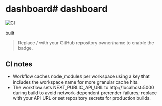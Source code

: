 # dashboard# dashboard

[![CI](https://github.com/<OWNER>/<REPO>/actions/workflows/ci.yml/badge.svg)](https://github.com/<OWNER>/<REPO>/actions/workflows/ci.yml)

built

> Replace <OWNER>/<REPO> with your GitHub repository owner/name to enable the badge.

## CI notes

- Workflow caches node_modules per workspace using a key that includes the workspace name for more granular cache hits.
- The workflow sets NEXT_PUBLIC_API_URL to http://localhost:5000 during build to avoid network-dependent prerender failures; replace with your API URL or set repository secrets for production builds.
